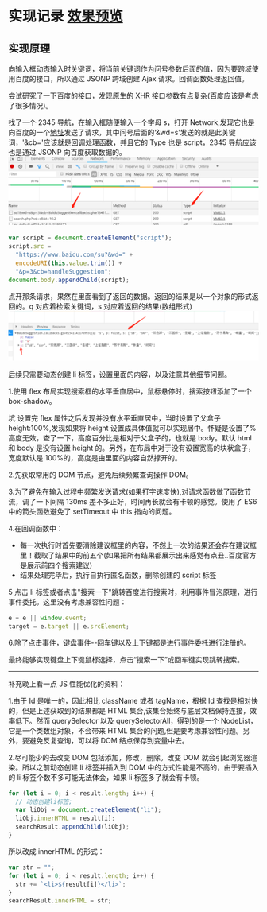 # 实现记录 [效果预览](http://htmlpreview.github.io/?https://github.com/rujinshi/Demo_Front/blob/master/2.%E4%BB%BF%E7%99%BE%E5%BA%A6%E6%90%9C%E7%B4%A2%E6%A1%86/index.html)

## 实现原理

向输入框动态输入时关键词，将当前关键词作为问号参数后面的值，因为要跨域使用百度的接口，所以通过 JSONP 跨域创建 Ajax 请求。回调函数处理返回值。

尝试研究了一下百度的接口，发现原生的 XHR 接口参数有点复杂(百度应该是考虑了很多情况)。

找了一个 2345 导航，在输入框随便输入一个字母 s，打开 Network,发现它也是向百度的一个[地址](https://www.baidu.com/su?&wd=s&p=3&cb=BaiduSuggestion.callbacks.give1541143176993&t=1541143189081)发送了请求，其中问号后面的‘&wd=s’发送的就是此关键词，'&cb='应该就是回调处理函数，并且它的 Type 也是 script，2345 导航应该也是通过 JSONP 向百度获取数据的。
![发送](./images/send.png)

```js
var script = document.createElement("script");
script.src =
  "https://www.baidu.com/su?&wd=" +
  encodeURI(this.value.trim()) +
  "&p=3&cb=handleSuggestion";
document.body.appendChild(script);
```

点开那条请求，果然在里面看到了返回的数据。返回的结果是以一个对象的形式返回的。q 对应着检索关键词，s 对应着返回的结果(数组形式)
![发送](./images/result.png)

后续只需要动态创建 li 标签，设置里面的内容，以及注意其他细节问题。

1.使用 flex 布局实现搜索框的水平垂直居中，鼠标悬停时，搜索按钮添加了一个 box-shadow。

坑 设置完 flex 属性之后发现并没有水平垂直居中，当时设置了父盒子 height:100%,发现如果将 height 设置成具体值就可以实现居中。怀疑是设置了%高度无效，查了一下，高度百分比是相对于父盒子的，也就是 body。默认 html 和 body 是没有设置 height 的。另外，在布局中对于没有设置宽高的块状盒子，宽度默认是 100%的，高度是由里面的内容自然撑开的。

2.先获取常用的 DOM 节点，避免后续频繁查询操作 DOM。

3.为了避免在输入过程中频繁发送请求(如果打字速度快),对请求函数做了函数节流，调了一下间隔 130ms 差不多正好，时间再长就会有卡顿的感觉。使用了 ES6 中的箭头函数避免了 setTimeout 中 this 指向的问题。

4.在回调函数中：

- 每一次执行时首先要清除建议框里的内容，不然上一次的结果还会存在建议框里！截取了结果中的前五个(如果把所有结果都展示出来感觉有点丑..百度官方是展示前四个搜索建议)
- 结果处理完毕后，执行自执行匿名函数，删除创建的 script 标签

5 点击 li 标签或者点击"搜索一下"跳转百度进行搜索时，利用事件冒泡原理，进行事件委托。这里没有考虑兼容性问题：

```js
e = e || window.event;
target = e.target || e.srcElement;
```

6.除了点击事件，键盘事件--回车键以及上下键都是进行事件委托进行注册的。

最终能够实现键盘上下键鼠标选择，点击“搜索一下”或回车键实现跳转搜索。

---

补充晚上看一点 JS 性能优化的资料：

1.由于 Id 是唯一的，因此相比 className 或者 tagName，根据 Id 查找是相对快的，但是上述获取到的结果都是 HTML 集合,该集合始终与底层文档保持连接，效率低下。然而 querySelector 以及 querySelectorAll，得到的是一个 NodeList，它是一个类数组对象，不会带来 HTML 集合的问题,但是要考虑兼容性问题。另外，要避免反复查询，可以将 DOM 结点保存到变量中去。

2.尽可能少的去改变 DOM 包括添加，修改，删除。改变 DOM 就会引起浏览器渲染。所以之前动态创建 li 标签并插入到 DOM 中的方式性能是不高的，由于要插入的 li 标签个数不多可能无法体会，如果 li 标签多了就会有卡顿。

```js
for (let i = 0; i < result.length; i++) {
  // 动态创建li标签;
  var liObj = document.createElement("li");
  liObj.innerHTML = result[i];
  searchResult.appendChild(liObj);
}
```

所以改成 innerHTML 的形式：

```js
var str = "";
for (let i = 0; i < result.length; i++) {
  str += `<li>${result[i]}</li>`;
}
searchResult.innerHTML = str;
```

